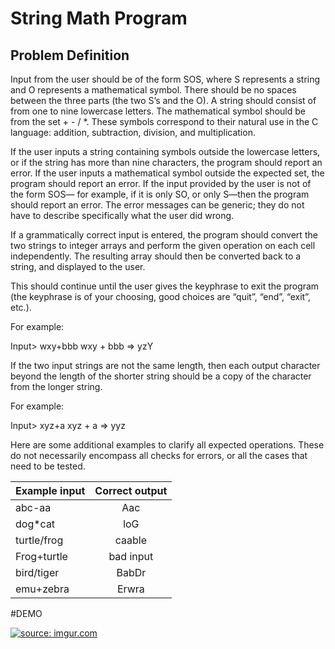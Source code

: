 # String Math Program

## Problem Definition

Input from the user should be of the form SOS, where S represents a string
and O represents a mathematical symbol. There should be no spaces between the
three parts (the two S’s and the O). A string should consist of from one to nine
lowercase letters. The mathematical symbol should be from the set + - / *. These
symbols correspond to their natural use in the C language: addition, subtraction,
division, and multiplication.

If the user inputs a string containing symbols outside the lowercase letters, or
if the string has more than nine characters, the program should report an error.
If the user inputs a mathematical symbol outside the expected set, the program
should report an error. If the input provided by the user is not of the form SOS—
for example, if it is only SO, or only S—then the program should report an error.
The error messages can be generic; they do not have to describe specifically what
the user did wrong.

If a grammatically correct input is entered, the program should convert the
two strings to integer arrays and perform the given operation on each cell independently.
The resulting array should then be converted back to a string, and
displayed to the user. 

This should continue until the user gives the
keyphrase to exit the program (the keyphrase is of your choosing, good choices
are “quit”, “end”, “exit”, etc.).

For example:

Input> wxy+bbb
wxy + bbb => yzY

If the two input strings are not the same length, then each output character
beyond the length of the shorter string should be a copy of the character from
the longer string. 

For example:

Input> xyz+a
xyz + a => yyz

Here are some additional examples to clarify all expected operations.
These do not necessarily encompass all checks for errors, or all the cases that need
to be tested.

| <b>Example input</b>  | <b>Correct output</b>   |
| --------------------- |:-----------------------:|
| abc-aa                | Aac                     |
| dog*cat               | loG                     |   
| turtle/frog           | caable                  |    
| Frog+turtle           | bad input               |
| bird/tiger            | BabDr                   |
| emu+zebra             | Erwra                   |

#DEMO

<a href="http://imgur.com/Sra4rDd"><img src="http://i.imgur.com/Sra4rDd.gif" title="source: imgur.com" /></a>
